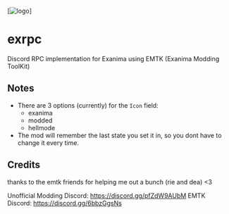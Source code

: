 [![logo](https://github.com/sunglasseslol/exrpc/blob/master/assets/banner.png)]

# exrpc
Discord RPC implementation for Exanima using EMTK (Exanima Modding ToolKit)

## Notes
- There are 3 options (currently) for the `Icon` field:
    - exanima
    - modded
    - hellmode
- The mod will remember the last state you set it in, so you dont have to change it every time.

## Credits
thanks to the emtk friends for helping me out a bunch (rie and dea) <3

Unofficial Modding Discord: https://discord.gg/pfZdW9AUbM
EMTK Discord: https://discord.gg/6bbzGgsNs